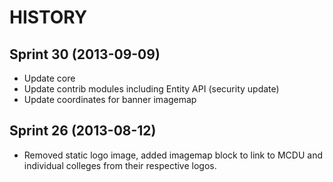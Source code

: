 HISTORY
=======

Sprint 30 (2013-09-09)
----------------------

- Update core
- Update contrib modules including Entity API (security update)
- Update coordinates for banner imagemap

Sprint 26 (2013-08-12)
----------------------

- Removed static logo image, added imagemap block to link to MCDU and
  individual colleges from their respective logos.
